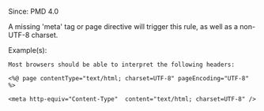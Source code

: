 Since: PMD 4.0

A missing 'meta' tag or page directive will trigger this rule, as well as a non-UTF-8 charset.

Example(s):
```
Most browsers should be able to interpret the following headers:

<%@ page contentType="text/html; charset=UTF-8" pageEncoding="UTF-8" %>

<meta http-equiv="Content-Type"  content="text/html; charset=UTF-8" />
```
